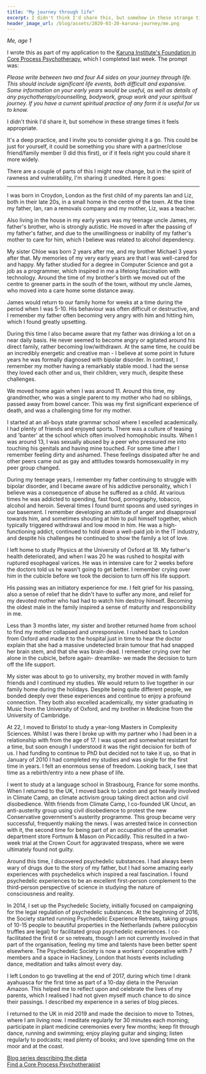 ```yaml
---
title: "My journey through life"
excerpt: I didn't think I'd share this, but somehow in these strange times it feels appropriate.
header_image_url: /blog/assets/2020-03-20-karuna-journey/me.png
---
```


*Me, age 1*

I wrote this as part of my application to the [Karuna Institute's Foundation in Core Process Psychotherapy](https://www.karuna-institute.co.uk/foundation-training.html), which I completed last week. The prompt was:

*Please write between two and four A4 sides on your journey through life. This should include significant life events, both difficult and expansive. Some information on your early years would be useful, as well as details of any psychotherapy/counselling, bodywork, group work and your spiritual journey. If you have a current spiritual practice of any form it is useful for us to know.*

I didn't think I'd share it, but somehow in these strange times it feels appropriate.

It's a deep practice, and I invite you to consider giving it a go. This could be just for yourself, it could be something you share with a partner/close friend/family member (I did this first), or if it feels right you could share it more widely.

There are a couple of parts of this I might now change, but in the spirit of rawness and vulnerability, I'm sharing it unedited. Here it goes:

---

I was born in Croydon, London as the first child of my parents Ian and Liz, both in their late 20s, in a small home in the centre of the town. At the time my father, Ian, ran a removals company and my mother, Liz, was a teacher.

Also living in the house in my early years was my teenage uncle James, my father's brother, who is strongly autistic. He moved in after the passing of my father's father, and due to the unwillingness or inability of my father's mother to care for him, which I believe was related to alcohol dependency.

My sister Chloe was born 2 years after me, and my brother Michael 3 years after that. My memories of my very early years are that I was well-cared for and happy. My father studied for a degree in Computer Science and got a job as a programmer, which inspired in me a lifelong fascination with technology. Around the time of my brother's birth we moved out of the centre to greener parts in the south of the town, without my uncle James, who moved into a care home some distance away.

James would return to our family home for weeks at a time during the period when I was 5-10. His behaviour was often difficult or destructive, and I remember my father often becoming very angry with him and hitting him, which I found greatly upsetting.

During this time I also became aware that my father was drinking a lot on a near daily basis. He never seemed to become angry or agitated around his direct family, rather becoming low/withdrawn. At the same time, he could be an incredibly energetic and creative man - I believe at some point in future years he was formally diagnosed with bipolar disorder. In contrast, I remember my mother having a remarkably stable mood. I had the sense they loved each other and us, their children, very much, despite these challenges.

We moved home again when I was around 11. Around this time, my grandmother, who was a single parent to my mother who had no siblings, passed away from bowel cancer. This was my first significant experience of death, and was a challenging time for my mother.

I started at an all-boys state grammar school where I excelled academically. I had plenty of friends and enjoyed sports. There was a culture of teasing and 'banter' at the school which often involved homophobic insults. When I was around 13, I was sexually abused by a peer who pressured me into touching his genitals and having mine touched. For some time after I remember feeling dirty and ashamed. These feelings dissipated after he and other peers came out as gay and attitudes towards homosexuality in my peer group changed.

During my teenage years, I remember my father continuing to struggle with bipolar disorder, and I became aware of his addictive personality, which I believe was a consequence of abuse he suffered as a child. At various times he was addicted to spending, fast food, pornography, tobacco, alcohol and heroin. Several times I found burnt spoons and used syringes in our basement. I remember developing an attitude of anger and disapproval towards him, and sometimes shouting at him to pull himself together, which typically triggered withdrawal and low mood in him. He was a high-functioning addict, continued to hold down a well-paid job in the IT industry, and despite his challenges he continued to show the family a lot of love.

I left home to study Physics at the University of Oxford at 18. My father's health deteriorated, and when I was 20 he was rushed to hospital with ruptured esophageal varices. He was in intensive care for 2 weeks before the doctors told us he wasn't going to get better. I remember crying over him in the cubicle before we took the decision to turn off his life support. 

His passing was an initiatory experience for me. I felt grief for his passing, also a sense of relief that he didn't have to suffer any more, and relief for my devoted mother who had had to watch him destroy himself. Becoming the oldest male in the family inspired a sense of maturity and responsibility in me.

Less than 3 months later, my sister and brother returned home from school to find my mother collapsed and unresponsive. I rushed back to London from Oxford and made it to the hospital just in time to hear the doctor explain that she had a massive undetected brain tumour that had snapped her brain stem, and that she was brain-dead. I remember crying over her alone in the cubicle, before again- dreamlike- we made the decision to turn off the life support.

My sister was about to go to university, my brother moved in with family friends and I continued my studies. We would return to live together in our family home during the holidays. Despite being quite different people, we bonded deeply over these experiences and continue to enjoy a profound connection. They both also excelled academically, my sister graduating in Music from the University of Oxford, and my brother in Medicine from the University of Cambridge.

At 22, I moved to Bristol to study a year-long Masters in Complexity Sciences. Whilst I was there I broke up with my partner who I had been in a relationship with from the age of 17. I was upset and somewhat resistant for a time, but soon enough I understood it was the right decision for both of us. I had funding to continue to PhD but decided not to take it up, so that in January of 2010 I had completed my studies and was single for the first time in years. I felt an enormous sense of freedom. Looking back, I see that time as a rebirth/entry into a new phase of life.

I went to study at a language school in Strasbourg, France for some months. When I returned to the UK, I moved back to London and got heavily involved in Climate Camp, an climate activism group taking direct action and civil disobedience. With friends from Climate Camp, I co-founded UK Uncut, an anti-austerity group using civil disobedience to protest the new Conservative government's austerity programme. This group became very successful, frequently making the news. I was arrested twice in connection with it, the second time for being part of an occupation of the upmarket department store Fortnum & Mason on Piccadilly. This resulted in a two-week trial at the Crown Court for aggravated trespass, where we were ultimately found not guilty.

Around this time, I discovered psychedelic substances. I had always been wary of drugs due to the story of my father, but I had some amazing early experiences with psychedelics which inspired a real fascination. I found psychedelic experiences to be an excellent first-person complement to the third-person perspective of science in studying the nature of consciousness and reality.

In 2014, I set up the Psychedelic Society, initially focused on campaigning for the legal regulation of psychedelic substances. At the beginning of 2016, the Society started running Psychedelic Experience Retreats, taking groups of 10-15 people to beautiful properties in the Netherlands (where psilocybin truffles are legal) for facilitated group psychedelic experiences. I co-facilitated the first 6 or so retreats, though I am not currently involved in that part of the organisation, feeling my time and talents have been better spent elsewhere. The Psychedelic Society is now a workers' cooperative with 7 members and a space in Hackney, London that hosts events including dance, meditation and talks almost every day.

I left London to go travelling at the end of 2017, during which time I drank ayahuasca for the first time as part of a 10-day dieta in the Peruvian Amazon. This helped me to reflect upon and celebrate the lives of my parents, which I realised I had not given myself much chance to do since their passings. I described my experience in a series of blog pieces.

I returned to the UK in mid 2019 and made the decision to move to Totnes, where I am living now. I meditate regularly for 30 minutes each morning; participate in plant medicine ceremonies every few months; keep fit through dance, running and swimming; enjoy playing guitar and singing; listen regularly to podcasts; read plenty of books; and love spending time on the moor and at the coast.

[Blog series describing the dieta](https://medium.com/@stephenreid321/dieta-with-noya-rao-part-1-welcome-to-the-jungle-23bdefec1dad)<br />
[Find a Core Process Psychotherapist](https://www.acpponline.net/)